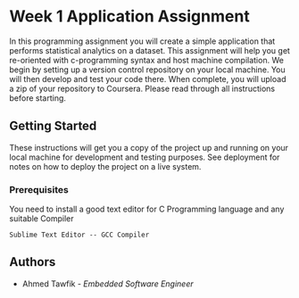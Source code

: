 #  Week 1 Application Assignment 

 In this programming assignment you will create a simple application that performs statistical analytics on a dataset. This assignment will help you get re-oriented with c-programming syntax and host machine compilation. We begin by setting up a version control repository on your local machine. You will then develop and test your code there. When complete, you will upload a zip of your repository to Coursera. Please read through all instructions before starting. 

## Getting Started

These instructions will get you a copy of the project up and running on your local machine for development and testing purposes. See deployment for notes on how to deploy the project on a live system.

### Prerequisites

You need to install a good text editor for C Programming language and any suitable Compiler 

```
Sublime Text Editor -- GCC Compiler 
```



## Authors

- Ahmed Tawfik - *Embedded Software Engineer* 

